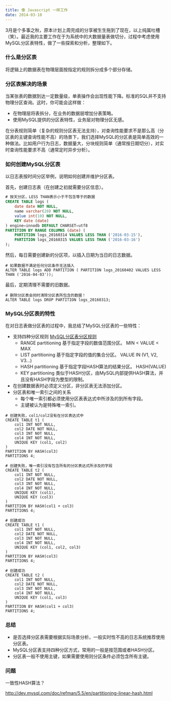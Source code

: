 ```yaml
---
title: 像 Javascript 一样工作
date: 2014-03-10
---
```


3月是个多事之秋，原本计划上周完成的分享被生生拖到了现在，以上纯属吐槽（笑）。最近我的主要工作在于为系统中的大数据量表做切分，过程中考虑使用MySQL分区表特性，做了一些探索和分析，整理如下。

### 什么是分区表

将逻辑上的数据表在物理层面按指定的规则拆分成多个部分存储。

### 分区表解决的场景

当某张表的数据到达一定数量级，单表操作会出现性能下降。标准的SQL并不支持物理分区查询。这时，你可能会这样做：

- 在物理层将表拆分，在业务的数据层增加分表策略。
- 使用MySQL提供的分区表特性，业务层对物理分区无感。

在分表规则简单（复杂的规则分区表无法支持），对查询性能要求不是那么高（分区表的主键查询性能不高）的场景下，我们选择MySQL的分区表是简单高效的一种做法。比如用户行为日志，数据量大，分块规则简单（通常按日期切分），对实时查询性能要求不高（通常定时异步分析）。

### 如何创建MySQL分区表

以日志表按时间分区举例，说明如何创建并维护分区表。

首先，创建日志表（在创建之初就需要分区信息）。

```sql
# 按天分区，LESS THAN表示小于不包含等于的数据
CREATE TABLE logs (
    date date NOT NULL,
    name varchar(20) NOT NULL,
    value int(10) NOT NULL,
    KEY date (date)
) engine=innodb DEFAULT CHARSET=utf8
PARTITION BY RANGE COLUMNS (date) (
    PARTITION logs_20160314 VALUES LESS THAN ('2016-03-15'),
    PARTITION logs_20160315 VALUES LESS THAN ('2016-03-16')
);
```

然后，每日需要创建新的分区项，以插入日期为当日的日志数据。

```
# 如果数据不满足任何分区条件无法插入
ALTER TABLE logs ADD PARTITION ( PARTITION logs_20160402 VALUES LESS THAN ('2016-04-03'));
```

最后，定期清理不需要的旧数据。

```
# 删除分区表会同时清除分区表所包含的数据！
ALTER TABLE logs DROP PARTITION logs_20160313;
```


### MySQL分区表的特性

在对日志表做分区表的过程中，我总结了MySQL分区表的一些特性：

- 支持四种分区规则 [MySQL分区表分区规则](http://dev.mysql.com/doc/refman/5.5/en/partitioning-types.html)
    - RANGE partitioning 基于指定字段的数值范围分区。 MIN < VALUE < MAX
    - LIST partitioning 基于指定字段的值的集合分区。 VALUE IN (V1, V2, V3...)
    - HASH partitioning 基于指定字段HASH算法的结果分区。 HASH(VALUE)
    - KEY partitioning 类似于HASH分区，由MySQL内部提供HASH算法，并且没有HASH字段为整型的限制。
- 在创建数据表时必须定义分区，非分区表无法添加分区。
- 分区表和唯一索引之间的关系
    - 每个唯一索引都必须使用分区表表达式中所涉及的到所有字段。
    - 主键被认为是特殊唯一索引。

```
# 创建失败，col1/col2没有在分区表达式中
CREATE TABLE t1 (
    col1 INT NOT NULL,
    col2 DATE NOT NULL,
    col3 INT NOT NULL,
    col4 INT NOT NULL,
    UNIQUE KEY (col1, col2)
)
PARTITION BY HASH(col3)
PARTITIONS 4;

# 创建失败，唯一索引没有包含所有的分区表达式所涉及的字段
CREATE TABLE t2 (
    col1 INT NOT NULL,
    col2 DATE NOT NULL,
    col3 INT NOT NULL,
    col4 INT NOT NULL,
    UNIQUE KEY (col1),
    UNIQUE KEY (col3)
)
PARTITION BY HASH(col1 + col3)
PARTITIONS 4;

# 创建成功
CREATE TABLE t1 (
    col1 INT NOT NULL,
    col2 DATE NOT NULL,
    col3 INT NOT NULL,
    col4 INT NOT NULL,
    UNIQUE KEY (col1, col2, col3)
)
PARTITION BY HASH(col3)
PARTITIONS 4;

# 创建成功
CREATE TABLE t2 (
    col1 INT NOT NULL,
    col2 DATE NOT NULL,
    col3 INT NOT NULL,
    col4 INT NOT NULL,
    UNIQUE KEY (col1, col3)
)
PARTITION BY HASH(col1 + col3)
PARTITIONS 4;
```

### 总结

- 是否选择分区表需要根据实际场景分析，一般实时性不高的日志系统推荐使用分区表。
- MySQL分区表支持四种分区方式，常用的一般是按范围或者HASH分区。
- 分区表一般不使用主键，如果需要使用则分区条件必须包含所有主键。


### 问题
一致性HASH算法？

http://dev.mysql.com/doc/refman/5.5/en/partitioning-linear-hash.html